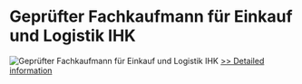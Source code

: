 # Geprüfter Fachkaufmann für Einkauf und Logistik IHK
![Geprüfter Fachkaufmann für Einkauf und Logistik IHK](https://mycommerce.akamaized.net/api/pimages/P300549812/BIG/300549812.JPG)
[>> Detailed information](https://secure.shareit.com/shareit/product.html?productid=300549812&affiliateid=200057808)